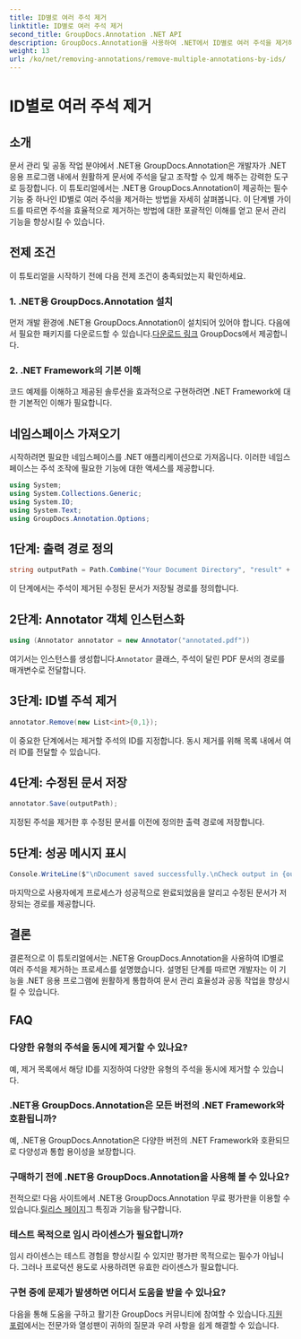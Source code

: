 ```yaml
---
title: ID별로 여러 주석 제거
linktitle: ID별로 여러 주석 제거
second_title: GroupDocs.Annotation .NET API
description: GroupDocs.Annotation을 사용하여 .NET에서 ID별로 여러 주석을 제거하여 문서 관리 기능을 손쉽게 향상시키는 방법을 알아보세요.
weight: 13
url: /ko/net/removing-annotations/remove-multiple-annotations-by-ids/
---
```


# ID별로 여러 주석 제거

## 소개
문서 관리 및 공동 작업 분야에서 .NET용 GroupDocs.Annotation은 개발자가 .NET 응용 프로그램 내에서 원활하게 문서에 주석을 달고 조작할 수 있게 해주는 강력한 도구로 등장합니다. 이 튜토리얼에서는 .NET용 GroupDocs.Annotation이 제공하는 필수 기능 중 하나인 ID별로 여러 주석을 제거하는 방법을 자세히 살펴봅니다. 이 단계별 가이드를 따르면 주석을 효율적으로 제거하는 방법에 대한 포괄적인 이해를 얻고 문서 관리 기능을 향상시킬 수 있습니다.
## 전제 조건
이 튜토리얼을 시작하기 전에 다음 전제 조건이 충족되었는지 확인하세요.
### 1. .NET용 GroupDocs.Annotation 설치
 먼저 개발 환경에 .NET용 GroupDocs.Annotation이 설치되어 있어야 합니다. 다음에서 필요한 패키지를 다운로드할 수 있습니다.[다운로드 링크](https://releases.groupdocs.com/annotation/net/) GroupDocs에서 제공합니다.
### 2. .NET Framework의 기본 이해
코드 예제를 이해하고 제공된 솔루션을 효과적으로 구현하려면 .NET Framework에 대한 기본적인 이해가 필요합니다.

## 네임스페이스 가져오기
시작하려면 필요한 네임스페이스를 .NET 애플리케이션으로 가져옵니다. 이러한 네임스페이스는 주석 조작에 필요한 기능에 대한 액세스를 제공합니다.
```csharp
using System;
using System.Collections.Generic;
using System.IO;
using System.Text;
using GroupDocs.Annotation.Options;
```

## 1단계: 출력 경로 정의
```csharp
string outputPath = Path.Combine("Your Document Directory", "result" + Path.GetExtension("input.pdf"));
```
이 단계에서는 주석이 제거된 수정된 문서가 저장될 경로를 정의합니다.
## 2단계: Annotator 객체 인스턴스화
```csharp
using (Annotator annotator = new Annotator("annotated.pdf"))
```
 여기서는 인스턴스를 생성합니다.`Annotator` 클래스, 주석이 달린 PDF 문서의 경로를 매개변수로 전달합니다.
## 3단계: ID별 주석 제거
```csharp
annotator.Remove(new List<int>{0,1});
```
이 중요한 단계에서는 제거할 주석의 ID를 지정합니다. 동시 제거를 위해 목록 내에서 여러 ID를 전달할 수 있습니다.
## 4단계: 수정된 문서 저장
```csharp
annotator.Save(outputPath);
```
지정된 주석을 제거한 후 수정된 문서를 이전에 정의한 출력 경로에 저장합니다.
## 5단계: 성공 메시지 표시
```csharp
Console.WriteLine($"\nDocument saved successfully.\nCheck output in {outputPath}.");
```
마지막으로 사용자에게 프로세스가 성공적으로 완료되었음을 알리고 수정된 문서가 저장되는 경로를 제공합니다.

## 결론
결론적으로 이 튜토리얼에서는 .NET용 GroupDocs.Annotation을 사용하여 ID별로 여러 주석을 제거하는 프로세스를 설명했습니다. 설명된 단계를 따르면 개발자는 이 기능을 .NET 응용 프로그램에 원활하게 통합하여 문서 관리 효율성과 공동 작업을 향상시킬 수 있습니다.
## FAQ
### 다양한 유형의 주석을 동시에 제거할 수 있나요?
예, 제거 목록에서 해당 ID를 지정하여 다양한 유형의 주석을 동시에 제거할 수 있습니다.
### .NET용 GroupDocs.Annotation은 모든 버전의 .NET Framework와 호환됩니까?
예, .NET용 GroupDocs.Annotation은 다양한 버전의 .NET Framework와 호환되므로 다양성과 통합 용이성을 보장합니다.
### 구매하기 전에 .NET용 GroupDocs.Annotation을 사용해 볼 수 있나요?
 전적으로! 다음 사이트에서 .NET용 GroupDocs.Annotation 무료 평가판을 이용할 수 있습니다.[릴리스 페이지](https://releases.groupdocs.com/)그 특징과 기능을 탐구합니다.
### 테스트 목적으로 임시 라이센스가 필요합니까?
임시 라이센스는 테스트 경험을 향상시킬 수 있지만 평가판 목적으로는 필수가 아닙니다. 그러나 프로덕션 용도로 사용하려면 유효한 라이센스가 필요합니다.
### 구현 중에 문제가 발생하면 어디서 도움을 받을 수 있나요?
 다음을 통해 도움을 구하고 활기찬 GroupDocs 커뮤니티에 참여할 수 있습니다.[지원 포럼](https://forum.groupdocs.com/c/annotation/10)에서는 전문가와 열성팬이 귀하의 질문과 우려 사항을 쉽게 해결할 수 있습니다.